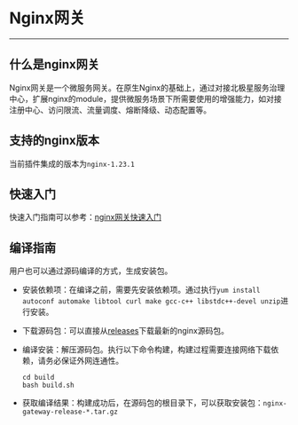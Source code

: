 # Nginx网关

---

## 什么是nginx网关

Nginx网关是一个微服务网关。在原生Nginx的基础上，通过对接北极星服务治理中心，扩展nginx的module，提供微服务场景下所需要使用的增强能力，如对接注册中心、访问限流、流量调度、熔断降级、动态配置等。

## 支持的nginx版本

当前插件集成的版本为```nginx-1.23.1```

## 快速入门

快速入门指南可以参考：[nginx网关快速入门](https://polarismesh.cn/zh/doc/%E5%BF%AB%E9%80%9F%E5%85%A5%E9%97%A8/Nginx%E7%BD%91%E5%85%B3%E6%8E%A5%E5%85%A5.html#nginx%E7%BD%91%E5%85%B3%E6%8E%A5%E5%85%A5)

## 编译指南

用户也可以通过源码编译的方式，生成安装包。

- 安装依赖项：在编译之前，需要先安装依赖项。通过执行```yum install autoconf automake libtool curl make gcc-c++ libstdc++-devel unzip```进行安装。

- 下载源码包：可以直接从[releases](https://github.com/polarismesh/nginx-gateway/releases)下载最新的nginx源码包。

- 编译安装：解压源码包。执行以下命令构建，构建过程需要连接网络下载依赖，请务必保证外网连通性。

  ```shell
  cd build
  bash build.sh
  ```

- 获取编译结果：构建成功后，在源码包的根目录下，可以获取安装包：```nginx-gateway-release-*.tar.gz```
